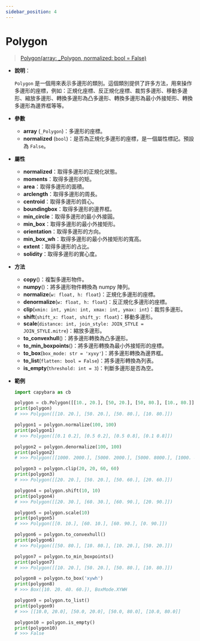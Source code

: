 ```yaml
---
sidebar_position: 4
---
```


# Polygon

> [Polygon(array: \_Polygon, normalized: bool = False)](https://github.com/DocsaidLab/Capybara/blob/975d62fba4f76db59e715c220f7a2af5ad8d050e/capybara/structures/polygons.py#L64)

- **說明**：

  `Polygon` 是一個用來表示多邊形的類別。這個類別提供了許多方法，用來操作多邊形的座標，例如：正規化座標、反正規化座標、裁剪多邊形、移動多邊形、縮放多邊形、轉換多邊形為凸多邊形、轉換多邊形為最小外接矩形、轉換多邊形為邊界框等等。

- **參數**

  - **array** (`_Polygon`)：多邊形的座標。
  - **normalized** (`bool`)：是否為正規化多邊形的座標，是一個屬性標記。預設為 `False`。

- **屬性**

  - **normalized**：取得多邊形的正規化狀態。
  - **moments**：取得多邊形的矩。
  - **area**：取得多邊形的面積。
  - **arclength**：取得多邊形的周長。
  - **centroid**：取得多邊形的質心。
  - **boundingbox**：取得多邊形的邊界框。
  - **min_circle**：取得多邊形的最小外接圓。
  - **min_box**：取得多邊形的最小外接矩形。
  - **orientation**：取得多邊形的方向。
  - **min_box_wh**：取得多邊形的最小外接矩形的寬高。
  - **extent**：取得多邊形的占比。
  - **solidity**：取得多邊形的實心度。

- **方法**

  - **copy**()：複製多邊形物件。
  - **numpy**()：將多邊形物件轉換為 numpy 陣列。
  - **normalize**(`w: float, h: float`)：正規化多邊形的座標。
  - **denormalize**(`w: float, h: float`)：反正規化多邊形的座標。
  - **clip**(`xmin: int, ymin: int, xmax: int, ymax: int`)：裁剪多邊形。
  - **shift**(`shift_x: float, shift_y: float`)：移動多邊形。
  - **scale**(`distance: int, join_style: JOIN_STYLE = JOIN_STYLE.mitre`)：縮放多邊形。
  - **to_convexhull**()：將多邊形轉換為凸多邊形。
  - **to_min_boxpoints**()：將多邊形轉換為最小外接矩形的座標。
  - **to_box**(`box_mode: str = 'xyxy'`)：將多邊形轉換為邊界框。
  - **to_list**(`flatten: bool = False`)：將多邊形轉換為列表。
  - **is_empty**(`threshold: int = 3`)：判斷多邊形是否為空。

- **範例**

  ```python
  import capybara as cb

  polygon = cb.Polygon([[10., 20.], [50, 20.], [50, 80.], [10., 80.]])
  print(polygon)
  # >>> Polygon([[10. 20.], [50. 20.], [50. 80.], [10. 80.]])

  polygon1 = polygon.normalize(100, 100)
  print(polygon1)
  # >>> Polygon([[0.1 0.2], [0.5 0.2], [0.5 0.8], [0.1 0.8]])

  polygon2 = polygon.denormalize(100, 100)
  print(polygon2)
  # >>> Polygon([[1000. 2000.], [5000. 2000.], [5000. 8000.], [1000. 8000.]])

  polygon3 = polygon.clip(20, 20, 60, 60)
  print(polygon3)
  # >>> Polygon([[20. 20.], [50. 20.], [50. 60.], [20. 60.]])

  polygon4 = polygon.shift(10, 10)
  print(polygon4)
  # >>> Polygon([[20. 30.], [60. 30.], [60. 90.], [20. 90.]])

  polygon5 = polygon.scale(10)
  print(polygon5)
  # >>> Polygon([[0. 10.], [60. 10.], [60. 90.], [0. 90.]])

  polygon6 = polygon.to_convexhull()
  print(polygon6)
  # >>> Polygon([[50. 80.], [10. 80.], [10. 20.], [50. 20.]])

  polygon7 = polygon.to_min_boxpoints()
  print(polygon7)
  # >>> Polygon([[10. 20.], [50. 20.], [50. 80.], [10. 80.]])

  polygon8 = polygon.to_box('xywh')
  print(polygon8)
  # >>> Box([10. 20. 40. 60.]), BoxMode.XYWH

  polygon9 = polygon.to_list()
  print(polygon9)
  # >>> [[10.0, 20.0], [50.0, 20.0], [50.0, 80.0], [10.0, 80.0]]

  polygon10 = polygon.is_empty()
  print(polygon10)
  # >>> False
  ```
